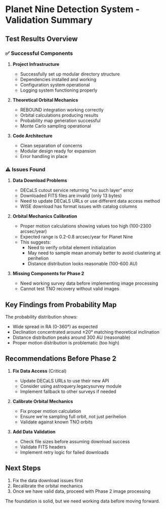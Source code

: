 # Planet Nine Detection System - Validation Summary

## Test Results Overview

### ✅ Successful Components

1. **Project Infrastructure**
   - Successfully set up modular directory structure
   - Dependencies installed and working
   - Configuration system operational
   - Logging system functioning properly

2. **Theoretical Orbital Mechanics** 
   - REBOUND integration working correctly
   - Orbital calculations producing results
   - Probability map generation successful
   - Monte Carlo sampling operational

3. **Code Architecture**
   - Clean separation of concerns
   - Modular design ready for expansion
   - Error handling in place

### ⚠️ Issues Found

1. **Data Download Problems**
   - DECaLS cutout service returning "no such layer" error
   - Downloaded FITS files are invalid (only 13 bytes)
   - Need to update DECaLS URLs or use different data access method
   - WISE download has format issues with catalog columns

2. **Orbital Mechanics Calibration**
   - Proper motion calculations showing values too high (100-2300 arcsec/year)
   - Expected range is 0.2-0.8 arcsec/year for Planet Nine
   - This suggests:
     - Need to verify orbital element initialization
     - May need to sample mean anomaly better to avoid clustering at perihelion
     - Distance distribution looks reasonable (100-600 AU)

3. **Missing Components for Phase 2**
   - Need working survey data before implementing image processing
   - Cannot test TNO recovery without valid images

## Key Findings from Probability Map

The probability distribution shows:
- Wide spread in RA (0-360°) as expected
- Declination concentrated around ±20° matching theoretical inclination
- Distance distribution peaks around 300 AU (reasonable)
- Proper motion distribution is problematic (too high)

## Recommendations Before Phase 2

1. **Fix Data Access** (Critical)
   - Update DECaLS URLs to use their new API
   - Consider using astroquery.legacysurvey module
   - Implement fallback to other surveys if needed

2. **Calibrate Orbital Mechanics**
   - Fix proper motion calculation 
   - Ensure we're sampling full orbit, not just perihelion
   - Validate against known TNO orbits

3. **Add Data Validation**
   - Check file sizes before assuming download success
   - Validate FITS headers
   - Implement retry logic for failed downloads

## Next Steps

1. Fix the data download issues first
2. Recalibrate the orbital mechanics
3. Once we have valid data, proceed with Phase 2 image processing

The foundation is solid, but we need working data before moving forward.